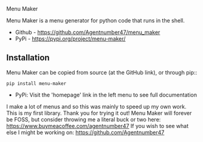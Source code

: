 Menu Maker

Menu Maker is a menu generator for python code that runs in the shell.

* Github - https://github.com/Agentnumber47/menu_maker
* PyPi - https://pypi.org/project/menu-maker/


Installation
------------
Menu Maker can be copied from source (at the GitHub link), or through pip::

    pip install menu-maker

* PyPi: Visit the 'homepage' link in the left menu to see full documentation

I make a lot of menus and so this was mainly to speed up my own work. This is my first library. Thank you for trying it out!
Menu Maker will forever be FOSS, but consider throwing me a literal buck or two here: https://www.buymeacoffee.com/agentnumber47
If you wish to see what else I might be working on: https://github.com/Agentnumber47
